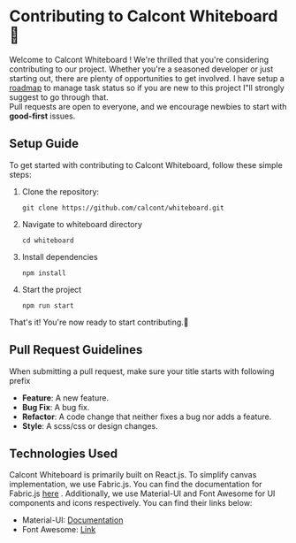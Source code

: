 # Contributing to Calcont Whiteboard 🎨

Welcome to Calcont Whiteboard !
We're thrilled that you're considering contributing to our project. Whether you're a seasoned developer or just starting out, there are plenty of opportunities to get involved.
I have setup a [roadmap](https://github.com/orgs/calcont/projects/1/views/2) to manage task status so if you are new to this project I"ll strongly suggest to go through that.  
 Pull requests are open to everyone, and we encourage newbies to start with **good-first** issues.

## Setup Guide

To get started with contributing to Calcont Whiteboard, follow these simple steps:

1. Clone the repository:

   ```
   git clone https://github.com/calcont/whiteboard.git
   ```

2. Navigate to whiteboard directory

   ```
   cd whiteboard
   ```

3. Install dependencies

   ```
   npm install
   ```

4. Start the project

   ```
   npm run start
   ```

That's it! You're now ready to start contributing.🚀

## Pull Request Guidelines

When submitting a pull request, make sure your title starts with following prefix

- **Feature**: A new feature.
- **Bug Fix**: A bug fix.
- **Refactor**: A code change that neither fixes a bug nor adds a feature.
- **Style**: A scss/css or design changes.

## Technologies Used

Calcont Whiteboard is primarily built on React.js. To simplify canvas implementation, we use Fabric.js. You can find the documentation for Fabric.js [here](http://fabricjs.com/docs/) .
Additionally, we use Material-UI and Font Awesome for UI components and icons respectively. You can find their links below:

- Material-UI: [Documentation](https://mui.com/material-ui/getting-started/)
- Font Awesome: [Link](https://fontawesome.com/icons)
